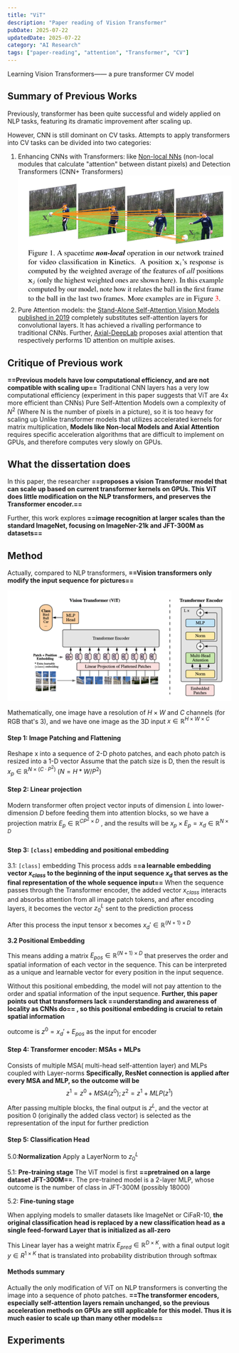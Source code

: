 ```yaml
---
title: "ViT"
description: "Paper reading of Vision Transformer"
pubDate: 2025-07-22
updatedDate: 2025-07-22
category: "AI Research"
tags: ["paper-reading", "attention", "Transformer", "CV"]
---
```

Learning Vision Transformers—— a pure transformer CV model

## Summary of Previous Works

Previously, transformer has been quite successful and widely applied on NLP tasks, featuring its dramatic improvement after scaling up.

However, CNN is still dominant on CV tasks. Attempts to apply transformers into CV tasks can be divided into two categories:
1. Enhancing CNNs with Transformers: like [Non-local NNs](https://arxiv.org/abs/1711.07971) (non-local modules that calculate "attention" between distant pixels) and Detection Transformers (CNN+ Transformers)
![](../assets/images/Pasted%20image%2020250723085340.png)
2. Pure Attention models: the [Stand-Alone Self-Attention Vision Models published in 2019](https://arxiv.org/abs/1906.05909) completely substitutes self-attention layers for convolutional layers. It has achieved a rivalling performance to traditional CNNs. Further, [Axial-DeepLab](https://arxiv.org/abs/1912.12180) proposes axial attention that respectively performs 1D attention on multiple axises. 

## Critique of Previous work

**==Previous models have low computational efficiency, and are not compatible with scaling up==**
Traditional CNN layers has a very low computational efficiency (experiment in this paper suggests that ViT are 4x more efficient than CNNs)
Pure Self-Attention Models own a complexity of $N^2$ (Where N is the number of pixels in a picture), so it is too heavy for scaling up
Unlike transformer models that utilizes accelerated kernels for matrix multiplication, **Models like Non-local Models and Axial Attention** requires specific acceleration algorithms that are difficult to implement on GPUs, and therefore computes very slowly on GPUs.

## What the dissertation does
In this paper, the researcher **==proposes a vision Transformer model that can scale up based on current transformer kernels on GPUs. This ViT does little modification on the NLP transformers, and preserves the Transformer encoder.==**

Further, this work explores **==image recognition at larger scales than the standard ImageNet, focusing on ImageNer-21k and JFT-300M as datasets==**

## Method

Actually, compared to NLP transformers, **==Vision transformers only modify the input sequence for pictures==**

![](../assets/images/Pasted%20image%2020250723094948.png)

Mathematically, one image have a resolution of $H\times W$ and $C$ channels (for RGB that's 3), and we have one image as the 3D input $x\in \mathbb{R}^{H\times W\times C}$

#### Step 1: **Image Patching and Flattening**

Reshape x into a sequence of 2-D photo patches, and each photo patch is resized into a 1-D vector
Assume that the patch size is D, then the result is
$x_{p}\in \mathbb{R}^{N\times (C \cdot P^2)}\ (N=H*W/P^2)$

#### Step 2: **Linear projection**

Modern transformer often project vector inputs of dimension $L$ into lower-dimension $D$ before feeding them into attention blocks, so we have a projection matrix $E_{p}\in \mathbb{R}^{CP^2\times D}$ , and the results will be $x_p\times E_p=x_d\in \mathbb{R}^{N\times D}$

#### Step 3: `[class]` embedding and positional embedding

3.1: `[class]` embedding
This process adds **==a learnable embedding vector $x_{class}$ to the beginning of the input sequence $x_d$ that serves as the final representation of the whole sequence input==**
When the sequence passes through the Transformer encoder, the added vector $x_{class}$ interacts and absorbs attention from all image patch tokens, and after encoding layers, it becomes the vector $z_0^L$ sent to the prediction process

After this process the input tensor x becomes $x_d'\in \mathbb{R}^{(N+1)\times D}$

**3.2 Positional Embedding**

This means adding a matrix $E_{pos}\in \mathbb{R}^{(N+1)\times D}$ that preserves the order and spatial information of each vector in the sequence. This can be interpreted as a unique and learnable vector for every position in the input sequence.

Without this positional embedding, the model will not pay attention to the order and spatial information of the input sequence. **Further, this paper points out that transformers lack ==understanding and awareness of locality as CNNs do== , so this positional embedding is crucial to retain spatial information**

outcome is $z^0=x_d' + E_{pos}$ as the input for encoder

#### Step 4: Transformer encoder: MSAs + MLPs

Consists of multiple MSA( multi-head self-attention layer) and MLPs coupled with Layer-norms
**Specifically, ResNet connection is applied after every MSA and MLP, so the outcome will be**
$$z^1=z^0+MSA(z^0);z^2=z^1+MLP(z^1)$$

After passing multiple blocks, the final output is $z^L$, and the vector at position 0 (originally the added class vector) is selected as the representation of the input for further prediction

#### Step 5: Classification Head

5.0:**Normalization**
Apply a LayerNorm to $z_0^L$

5.1: **Pre-training stage**
The ViT model is first **==pretrained on a large dataset JFT-300M==**. The pre-trained model is a 2-layer MLP, whose outcome is the number of class in JFT-300M (possibly 18000)

5.2: **Fine-tuning stage**

When applying models to smaller datasets like ImageNet or CiFaR-10, **the original classification head is replaced by a new classification head as a single feed-forward Layer that is initialized as all-zero**

This Linear layer has a weight matrix $E_{pred}\in \mathbb{R}^{D\times K}$, with a final output logit $y\in R^{1\times K}$  that is translated into probability distribution through softmax

#### Methods summary

Actually the only modification of ViT on NLP transformers is converting the image into a sequence of photo patches. **==The transformer encoders, especially self-attention layers remain unchanged, so the previous acceleration methods on GPUs are still applicable for this model. Thus it is much easier to scale up than many other models==**
## Experiments

